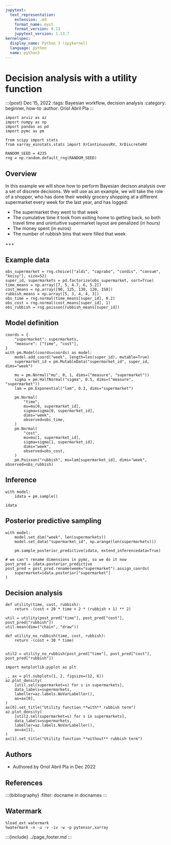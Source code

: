 ```yaml
---
jupytext:
  text_representation:
    extension: .md
    format_name: myst
    format_version: 0.13
    jupytext_version: 1.13.7
kernelspec:
  display_name: Python 3 (ipykernel)
  language: python
  name: python3
---
```


# Decision analysis with a utility function

:::{post} Dec 15, 2022
:tags: Bayesian workflow, decision analysis
:category: beginner, how-to
:author: Oriol Abril Pla
:::

```{code-cell} ipython3
import arviz as az
import numpy as np
import pandas as pd
import pymc as pm

from scipy import stats
from xarray_einstats.stats import XrContinuousRV, XrDiscreteRV
```

```{code-cell} ipython3
RANDOM_SEED = 4235
rng = np.random.default_rng(RANDOM_SEED)
```

## Overview

In this example we will show how to perform Bayesian decison analysis over a set of discrete decisions. We will use as an example, we will take the role of a shopper, who has done their weekly grocery shopping at a different supermarket every week for the last year, and has logged:

* The supermarket they went to that week
* The cumulative time it took from exiting home to getting back, so both travel time and unintuitive supermarket layout are penalized (in hours)
* The money spent (in euros)
* The number of rubbish bins that were filled that week

+++

## Example data

```{code-cell} ipython3
obs_supermarket = rng.choice(["aldi", "caprabo", "condis", "consum", "keisy"], size=52)
super_id, supermarkets = pd.factorize(obs_supermarket, sort=True)
time_means = np.array([7, 5, 4.7, 6, 5.2])
cost_means = np.array([90, 125, 130, 120, 150])
rubbish_means = np.array([5, 3, 4, 4, 3])
obs_time = rng.normal(time_means[super_id], 0.2)
obs_cost = rng.normal(cost_means[super_id], 1)
obs_rubbish = rng.poisson(rubbish_means[super_id])
```

## Model definition

```{code-cell} ipython3
coords = {
    "supermarket": supermarkets,
    "measure": ["time", "cost"],
}
with pm.Model(coords=coords) as model:
    model.add_coord("week", length=len(super_id), mutable=True)
    supermarket_id = pm.MutableData("supermarket_id", super_id, dims="week")

    mu = pm.Normal("mu", 0, 1, dims=("measure", "supermarket"))
    sigma = pm.HalfNormal("sigma", 0.5, dims=("measure", "supermarket"))
    lam = pm.Exponential("lam", 0.3, dims="supermarket")

    pm.Normal(
        "time",
        mu=mu[0, supermarket_id],
        sigma=sigma[0, supermarket_id],
        dims="week",
        observed=obs_time,
    )
    pm.Normal(
        "cost",
        mu=mu[1, supermarket_id],
        sigma=sigma[1, supermarket_id],
        dims="week",
        observed=obs_cost,
    )
    pm.Poisson("rubbish", mu=lam[supermarket_id], dims="week", observed=obs_rubbish)
```

## Inference

```{code-cell} ipython3
with model:
    idata = pm.sample()
```

```{code-cell} ipython3
idata
```

## Posterior predictive sampling

```{code-cell} ipython3
with model:
    model.set_dim("week", len(supermarkets))
    model.set_data("supermarket_id", np.arange(len(supermarkets)))

    pm.sample_posterior_predictive(idata, extend_inferencedata=True)

# we can't rename dimensions in pymc, so we do it now
post_pred = idata.posterior_predictive
post_pred = post_pred.rename(week="supermarket").assign_coords(
    supermarket=idata.posterior["supermarket"]
)
```

## Decision analysis

```{code-cell} ipython3
def utility(time, cost, rubbish):
    return -(cost + 20 * time + 2 * (rubbish + 1) ** 2)
```

```{code-cell} ipython3
util = utility(post_pred["time"], post_pred["cost"], post_pred["rubbish"])
util.mean(dim=("chain", "draw"))
```

```{code-cell} ipython3
def utility_no_rubbish(time, cost, rubbish):
    return -(cost + 30 * time)


util2 = utility_no_rubbish(post_pred["time"], post_pred["cost"], post_pred["rubbish"])
```

```{code-cell} ipython3
import matplotlib.pyplot as plt

_, ax = plt.subplots(1, 2, figsize=(12, 6))
az.plot_density(
    [util.sel(supermarket=s) for s in supermarkets],
    data_labels=supermarkets,
    labeller=az.labels.NoVarLabeller(),
    ax=ax[0],
)
ax[0].set_title("Utility function **with** rubbish term")
az.plot_density(
    [util2.sel(supermarket=s) for s in supermarkets],
    data_labels=supermarkets,
    labeller=az.labels.NoVarLabeller(),
    ax=ax[1],
)
ax[1].set_title("Utility function **without** rubbish term")
```

## Authors
* Authored by Oriol Abril Pla in Dec 2022

## References

:::{bibliography}
:filter: docname in docnames
:::

## Watermark

```{code-cell} ipython3
%load_ext watermark
%watermark -n -u -v -iv -w -p pytensor,xarray
```

:::{include} ../page_footer.md
:::

```{code-cell} ipython3

```
